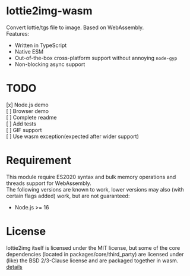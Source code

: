 # lottie2img-wasm

Convert lottie/tgs file to image. Based on WebAssembly.  
Features:

- Written in TypeScript
- Native ESM
- Out-of-the-box cross-platform support without annoying `node-gyp`
- Non-blocking async support

# TODO

[x] Node.js demo  
[ ] Browser demo  
[ ] Complete readme  
[ ] Add tests  
[ ] GIF support  
[ ] Use wasm exception(expected after wider support)  

# Requirement

This module require ES2020 syntax and bulk memory operations and threads support for WebAssembly.  
The following versions are known to work, lower versions may also (with certain flags added) work, but are not guaranteed:

- Node.js >= 16

# License

lottie2img itself is licensed under the MIT license, but some of the core dependencies (located in packages/core/third_party) are licensed under (like) the BSD 2/3-Clause license and are packaged together in wasm.  
[details](./LICENSE)
